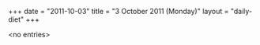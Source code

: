 +++
date = "2011-10-03"
title = "3 October 2011 (Monday)"
layout = "daily-diet"
+++


\<no entries\>
